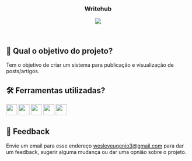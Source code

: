 <h3 align="center">
 Writehub
</h3>

<p align="center">
  <img src="https://img.shields.io/badge/status-em%20andamento-orange?style=for-the-badge"/>
</p>

<br>

## 🏹 Qual o objetivo do projeto?

Tem o objetivo de criar um sistema para publicação e visualização de posts/artigos.

## 🛠️ Ferramentas utilizadas?

<div>
  <img height=30 src="https://img.shields.io/badge/HTML5-E34F26?style=for-the-badge&logo=html5&logoColor=white">
  <img height=30 src="https://img.shields.io/badge/CSS3-1572B6?style=for-the-badge&logo=css3&logoColor=white">
  <img height=30 src="https://img.shields.io/badge/JavaScript-F7DF1E?style=for-the-badge&logo=javascript&logoColor=black">
  <img height=30 src="https://img.shields.io/badge/Ruby-CC342D?style=for-the-badge&logo=ruby&logoColor=white">
  <img height=30 src="https://img.shields.io/badge/Vue.js-35495E?style=for-the-badge&logo=vue.js&logoColor=4FC08D">
</div>

## 💬 Feedback

Envie um email para esse endereço <wesleyeugenio3@gmail.com> para dar um feedback, sugerir alguma mudança ou dar uma opnião sobre o projeto.
